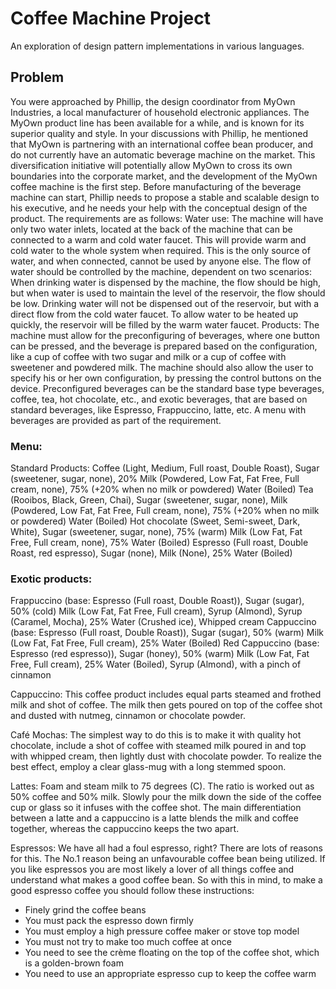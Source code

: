 # Coffee Machine Project

An exploration of design pattern implementations in various languages.

## Problem
You were approached by Phillip, the design coordinator from MyOwn Industries, a local manufacturer of household electronic appliances. The MyOwn product line has been available for a while, and is known for its superior quality and style. In your discussions with Phillip, he mentioned that MyOwn is partnering with an international coffee bean producer, and do not currently have an automatic beverage machine on the market. This diversification initiative will potentially allow MyOwn to cross its own boundaries into the corporate market, and the development of the MyOwn coffee machine is the first step.
Before manufacturing of the beverage machine can start, Phillip needs to propose a stable and scalable design to his executive, and he needs your help with the conceptual design of the product.
The requirements are as follows:
Water use:
The machine will have only two water inlets, located at the back of the machine that can be connected to a warm and cold water faucet. This will provide warm and cold water to the whole system when required. This is the only source of water, and when connected, cannot be used by anyone else. The flow of water should be controlled by the machine, dependent on two scenarios: When drinking water is dispensed by the machine, the flow should be high, but when water is used to maintain the level of the reservoir, the flow should be low. Drinking water will not be dispensed out of the reservoir, but with a direct flow from the cold water faucet. To allow water to be heated up quickly, the reservoir will be filled by the warm water faucet.
Products:
The machine must allow for the preconfiguring of beverages, where one button can be pressed, and the beverage is prepared based on the configuration, like a cup of coffee with two sugar and milk or a cup of coffee with sweetener and powdered milk. The machine should also allow the user to specify his or her own configuration, by pressing the control buttons on the device. 
Preconfigured beverages can be the standard base type beverages, coffee, tea, hot chocolate, etc., and exotic beverages, that are based on standard beverages, like Espresso, Frappuccino, latte, etc. A menu with beverages are provided as part of the requirement.

### Menu:
Standard Products:
Coffee (Light, Medium, Full roast, Double Roast), Sugar (sweetener, sugar, none), 20% Milk (Powdered, Low Fat, Fat Free, Full cream, none), 75% (+20% when no milk or powdered) Water (Boiled)
Tea (Rooibos, Black, Green, Chai), Sugar (sweetener, sugar, none), Milk (Powdered, Low Fat, Fat Free, Full cream, none), 75% (+20% when no milk or powdered) Water (Boiled)
Hot chocolate (Sweet, Semi-sweet, Dark, White), Sugar (sweetener, sugar, none), 75% (warm) Milk (Low Fat, Fat Free, Full cream, none), 75% Water (Boiled)
Espresso (Full roast, Double Roast, red espresso), Sugar (none), Milk (None), 25% Water (Boiled)

### Exotic products:
Frappuccino (base: Espresso (Full roast, Double Roast)), Sugar (sugar), 50% (cold) Milk (Low Fat, Fat Free, Full cream), Syrup (Almond), Syrup (Caramel, Mocha), 25% Water (Crushed ice), Whipped cream
Cappuccino (base: Espresso (Full roast, Double Roast)), Sugar (sugar), 50% (warm) Milk (Low Fat, Fat Free, Full cream), 25% Water (Boiled)
Red Cappuccino (base: Espresso (red espresso)), Sugar (honey), 50% (warm) Milk (Low Fat, Fat Free, Full cream), 25% Water (Boiled), Syrup (Almond), with a pinch of cinnamon

Cappuccino: This coffee product includes equal parts steamed and frothed milk and shot of coffee. The milk then gets poured on top of the coffee shot and dusted with nutmeg, cinnamon or chocolate powder. 

Café Mochas: The simplest way to do this is to make it with quality hot chocolate, include a shot of coffee with steamed milk poured in and top with whipped cream, then lightly dust with chocolate powder. To realize the best effect, employ a clear glass-mug with a long stemmed spoon. 

Lattes: Foam and steam milk to 75 degrees (C). The ratio is worked out as 50% coffee and 50% milk. Slowly pour the milk down the side of the coffee cup or glass so it infuses with the coffee shot. The main differentiation between a latte and a cappuccino is a latte blends the milk and coffee together, whereas the cappuccino keeps the two apart. 

Espressos: We have all had a foul espresso, right? There are lots of reasons for this. The No.1 reason being an unfavourable coffee bean being utilized. If you like espressos you are most likely a lover of all things coffee and understand what makes a good coffee bean. So with this in mind, to make a good espresso coffee you should follow these instructions: 

- Finely grind the coffee beans 
- You must pack the espresso down firmly 
- You must employ a high pressure coffee maker or stove top model 
- You must not try to make too much coffee at once 
- You need to see the crème floating on the top of the coffee shot, which is a golden-brown foam 
- You need to use an appropriate espresso cup to keep the coffee warm
